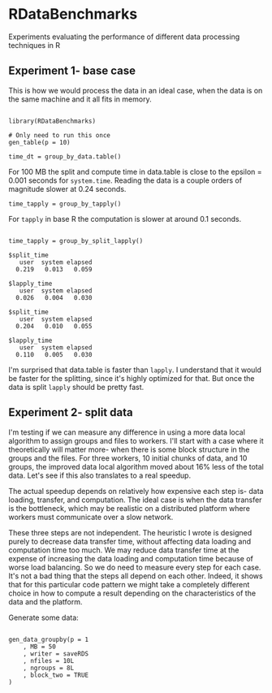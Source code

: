 # RDataBenchmarks

Experiments evaluating the performance of different data processing techniques in R

## Experiment 1- base case

This is how we would process the data in an ideal case, when the data is on the same machine and it all fits in memory.

```{r}

library(RDataBenchmarks)

# Only need to run this once
gen_table(p = 10)

time_dt = group_by_data.table()

```

For 100 MB the split and compute time in data.table is close to the epsilon = 0.001 seconds for `system.time`.
Reading the data is a couple orders of magnitude slower at 0.24 seconds.

```{r}
time_tapply = group_by_tapply()
```

For `tapply` in base R the computation is slower at around 0.1 seconds.

```{r}

time_tapply = group_by_split_lapply()

$split_time
   user  system elapsed
  0.219   0.013   0.059

$lapply_time
   user  system elapsed
  0.026   0.004   0.030

$split_time
   user  system elapsed
  0.204   0.010   0.055

$lapply_time
   user  system elapsed
  0.110   0.005   0.030
```

I'm surprised that data.table is faster than `lapply`.
I understand that it would be faster for the splitting, since it's highly optimized for that.
But once the data is split `lapply` should be pretty fast.


## Experiment 2- split data


I'm testing if we can measure any difference in using a more data local algorithm to assign groups and files to workers.
I'll start with a case where it theoretically will matter more- when there is some block structure in the groups and the files.
For three workers, 10 initial chunks of data, and 10 groups, the improved data local algorithm moved about 16% less of the total data.
Let's see if this also translates to a real speedup.

The actual speedup depends on relatively how expensive each step is- data loading, transfer, and computation.
The ideal case is when the data transfer is the bottleneck, which may be realistic on a distributed platform where workers must communicate over a slow network.

These three steps are not independent.
The heuristic I wrote is designed purely to decrease data transfer time, without affecting data loading and computation time too much.
We may reduce data transfer time at the expense of increasing the data loading and computation time because of worse load balancing.
So we do need to measure every step for each case.
It's not a bad thing that the steps all depend on each other.
Indeed, it shows that for this particular code pattern we might take a completely different choice in how to compute a result depending on the characteristics of the data and the platform.

Generate some data:

```{r}

gen_data_groupby(p = 1
    , MB = 50
    , writer = saveRDS
    , nfiles = 10L
    , ngroups = 8L
    , block_two = TRUE
)


```

